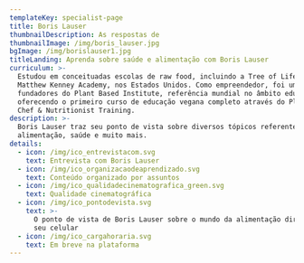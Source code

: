 ```yaml
---
templateKey: specialist-page
title: Boris Lauser
thumbnailDescription: As respostas de
thumbnailImage: /img/boris_lauser.jpg
bgImage: /img/borislauser1.jpg
titleLanding: Aprenda sobre saúde e alimentação com Boris Lauser
curriculum: >-
  Estudou em conceituadas escolas de raw food, incluindo a Tree of Life e a
  Matthew Kenney Academy, nos Estados Unidos. Como empreendedor, foi um dos
  fundadores do Plant Based Institute, referência mundial no âmbito educativo,
  oferecendo o primeiro curso de educação vegana completo através do Plant Based
  Chef & Nutritionist Training.
description: >-
  Boris Lauser traz seu ponto de vista sobre diversos tópicos referentes à
  alimentação, saúde e muito mais.
details:
  - icon: /img/ico_entrevistacom.svg
    text: Entrevista com Boris Lauser
  - icon: /img/ico_organizacaodeaprendizado.svg
    text: Conteúdo organizado por assuntos
  - icon: /img/ico_qualidadecinematografica_green.svg
    text: Qualidade cinematográfica
  - icon: /img/ico_pontodevista.svg
    text: >-
      O ponto de vista de Boris Lauser sobre o mundo da alimentação direto no
      seu celular
  - icon: /img/ico_cargahoraria.svg
    text: Em breve na plataforma
---
```


